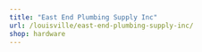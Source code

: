 ```yaml
---
title: "East End Plumbing Supply Inc"
url: /louisville/east-end-plumbing-supply-inc/
shop: hardware
---
```

